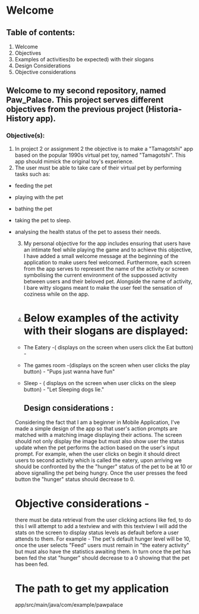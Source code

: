 # Welcome

## Table of contents:
1. Welcome
2. Objectives
3. Examples of activities(to be expected) with their slogans
4. Design Considerations
5. Objective considerations

## Welcome to my second repository, named Paw_Palace. This project serves different objectives from the previous project (Historia- History app).

### Objective(s):
1. In project 2 or assignment 2 the objective is to make a "Tamagotshi" app based on the popular 1990s virtual pet toy, named "Tamagotshi". This app should mimick the original toy's experience.
2. The user must be able to take care of their virtual pet by performing tasks such as:
* feeding the pet
* playing with the pet
* bathing the pet
* taking the pet to sleep.
* analysing the health status of the pet to assess their needs.

  3. My personal objective for the app includes ensuring that users have an intimate feel while playing the game and to achieve this objective, I have added a small welcome message at the beginning of the application to make users feel welcomed. Furthermore, each screen from the app serves to represent the name of the activity or screen symbolising the current environment of the suppossed activity between users and their beloved pet. Alongside the name of activity, I bare witty slogans meant to make the user feel the sensation of coziness while on the app.
  4. # Below examples of the activity with their slogans are displayed:
    * The Eatery -( displays on the screen when users click the Eat button) - 
    * The games room -(displays on the screen when user clicks the play button) - "Pups just wanna have fun"
    * Sleep - ( displays on the screen when user clicks on the sleep button) - "Let Sleeping dogs lie."
 
      ## Design considerations :
  Considering the fact that I am a beginner in Mobile Application, I've made a simple design of the app so that user's action prompts are matched with a matching image displaying their actions.
  The screen should not only display the image but must also show user the status update when the pet performs the action based on the user's input prompt. For example, when the user clicks on begin it should direct users to second activity which is called the eatery, upon arriving we should be confronted by the the "hunger" status of the pet to be at 10 or above signalling the pet being hungry. Once the user presses the feed button the "hunger" status should decrease to 0. 

  
   # Objective considerations -
  there must be data retrieval from the user clicking actions like fed, to do this I will attempt to add a textview and with this textview I will add the stats on the screen to display status levels as default before a user attends to them. For example - The pet's default hunger level will be 10, once the user selects "Feed" users must remain in "the eatery activity" but must also have the statistics awaiting them. In turn once the pet has been fed the stat "hunger" should decrease to a 0 showing that the pet has been fed.

  # The path to get my application
  app/src/main/java/com/example/pawpalace
   
